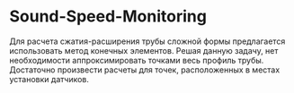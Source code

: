 # Sound-Speed-Monitoring


Для расчета сжатия-расширения трубы сложной формы предлагается использовать метод конечных элементов. 
Решая данную задачу, нет необходимости аппроксимировать точками весь профиль трубы. Достаточно произвести расчеты для точек, расположенных в местах установки датчиков.
